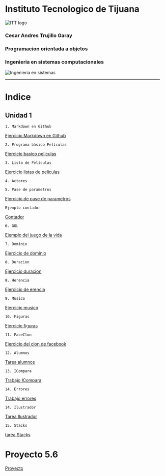 # Instituto Tecnologico de Tijuana
![ITT logo](https://www.google.com/url?sa=i&source=images&cd=&ved=2ahUKEwjOhJLy2oblAhVHFjQIHYiGATgQjRx6BAgBEAQ&url=http%3A%2F%2Ftectijuana.edu.mx%2F&psig=AOvVaw1DAe4W2rRlImR3Kd1a1cL8&ust=1570419558071288)

### Cesar Andres Trujillo Garay

### Programacion orientada a objetos

### Ingenieria en sistemas computacionales
![Ingenieria en sistemas](https://www.google.com/url?sa=i&source=images&cd=&cad=rja&uact=8&ved=2ahUKEwjNsbOX3IblAhXBqp4KHVTKBKsQjRx6BAgBEAQ&url=%2Furl%3Fsa%3Di%26source%3Dimages%26cd%3D%26ved%3D%26url%3Dhttps%253A%252F%252Fwww.occ.com.mx%252Fblog%252Fcarreras-ingenieria-en-sistemas%252F%26psig%3DAOvVaw3KnS0w9bAwioNAsiFo6IzI%26ust%3D1570419769985410&psig=AOvVaw3KnS0w9bAwioNAsiFo6IzI&ust=1570419769985410)

-----------------------------------------------------------------------------------------------------------------------------------------------

# Indice

## Unidad 1
    1. Markdown en Github 
    
[Ejercicio Markdown en Github](Setup/README.md)

    2. Programa básico Películas

[Ejercicio basico peliculas](Programa_basico_peliculas)

    3. Lista de Películas

[Ejercicio listas de peliculas](Lista_peliculas)

    4. Actores 

    5. Pase de parametros
[Ejercicio de pase de parametros](Pase_parametros)

    Ejemplo contador
[Contador](Ejemplo)

    6. GOL
[Ejemplo del juego de la vida](Gol)

    7. Dominio
[Ejercicio de dominio](Dominio)

    8. Duracion
[Ejercicio duracion](Duracion)

    8. Herencia
[Ejercicio de erencia](Herencia)

    9. Musico
[Ejercicio musico](Musico)

    10. Figuras
[Ejercicio figuras](Figuras)

    11. FaceClon
[Ejercicio del clon de facebook](FaceColon)
   
    12. Alumnos
[Tarea alumnos](Alumnos)

    13. ICompara
[Trabajo ICompara](Icompara)

    14. Errores
[Trabajo errores](Errores)

    14. Ilustrador
[Tarea Ilustrador](Ilustrador)

    15. Stacks
[tarea Stacks](Stacks)


# Proyecto 5.6
[Proyecto](Proyecto)

